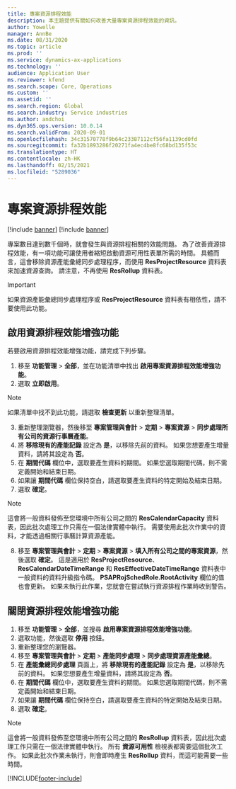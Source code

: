 ```yaml
---
title: 專案資源排程效能
description: 本主題提供有關如何改善大量專案資源排程效能的資訊。
author: Yowelle
manager: AnnBe
ms.date: 08/31/2020
ms.topic: article
ms.prod: ''
ms.service: dynamics-ax-applications
ms.technology: ''
audience: Application User
ms.reviewer: kfend
ms.search.scope: Core, Operations
ms.custom: ''
ms.assetid: ''
ms.search.region: Global
ms.search.industry: Service industries
ms.author: andchoi
ms.dyn365.ops.version: 10.0.14
ms.search.validFrom: 2020-09-01
ms.openlocfilehash: 34c31570778f9b64c23387112cf56fa1139cd0fd
ms.sourcegitcommit: fa32b1893286f20271fa4ec4be8fc68bd135f53c
ms.translationtype: HT
ms.contentlocale: zh-HK
ms.lasthandoff: 02/15/2021
ms.locfileid: "5289036"
---
```

# <a name="project-resource-scheduling-performance"></a>專案資源排程效能

[!include [banner](../includes/banner.md)]
[!include [banner](../includes/preview-banner.md)]


專案數目達到數千個時，就會發生與資源排程相關的效能問題。 為了改善資源排程效能，有一項功能可讓使用者縮短啟動資源可用性表單所需的時間。 具體而言，這會移除資源產能彙總同步處理程序，而使用 **ResProjectResource** 資料表來加速資源查詢。 請注意，不再使用 **ResRollup** 資料表。

> [!IMPORTANT]
> 如果資源產能彙總同步處理程序或 **ResProjectResource** 資料表有相依性，請不要使用此功能。

## <a name="enable-resource-scheduling-performance-enhancement"></a>啟用資源排程效能增強功能
若要啟用資源排程效能增強功能，請完成下列步驟。

1. 移至 **功能管理** > **全部**，並在功能清單中找出 **啟用專案資源排程效能增強功能**。
2. 選取 **立即啟用**。

> [!NOTE]
> 如果清單中找不到此功能，請選取 **檢查更新** 以重新整理清單。

3. 重新整理瀏覽器，然後移至 **專案管理與會計** > **定期** > **專案資源** > **同步處理所有公司的資源行事曆產能**。
4. 將 **移除現有的產能記錄** 設定為 **是**，以移除先前的資料。 如果您想要產生增量資料，請將其設定為 **否**。
5. 在 **期間代碼** 欄位中，選取要產生資料的期間。 如果您選取期間代碼，則不需定義開始和結束日期。
6. 如果讓 **期間代碼** 欄位保持空白，請選取要產生資料的特定開始及結束日期。
7. 選取 **確定**。

 > [!NOTE]
 > 這會將一般資料發佈至您環境中所有公司之間的 **ResCalendarCapacity** 資料表，因此批次處理工作只需在一個法律實體中執行。 需要使用此批次作業中的資料，才能透過相關行事曆計算資源產能。

8. 移至 **專案管理與會計** > **定期** > **專案資源** > **填入所有公司之間的專案資源**，然後選取 **確定**。 這是適用於 **ResProjectResource**、**ResCalendarDateTimeRange** 和 **ResEffectiveDateTimeRange** 資料表中一般資料的資料升級指令碼。 **PSAPRojSchedRole.RootActivity** 欄位的值也會更新。 如果未執行此作業，您就會在嘗試執行資源排程作業時收到警告。
 
## <a name="turn-off-resource-scheduling-performance-enhancement"></a>關閉資源排程效能增強功能

1. 移至 **功能管理** > **全部**，並搜尋 **啟用專案資源排程效能增強功能**。
2. 選取功能，然後選取 **停用** 按鈕。
3. 重新整理您的瀏覽器。
4. 移至 **專案管理與會計** > **定期** > **產能同步處理** > **同步處理資源產能彙總**。
5. 在 **產能彙總同步處理** 頁面上，將 **移除現有的產能記錄** 設定為 **是**，以移除先前的資料。 如果您想要產生增量資料，請將其設定為 **否**。
6. 在 **期間代碼** 欄位中，選取要產生資料的期間。 如果您選取期間代碼，則不需定義開始和結束日期。
7. 如果讓 **期間代碼** 欄位保持空白，請選取要產生資料的特定開始及結束日期。
8. 選取 **確定**。

> [!NOTE]
> 這會將一般資料發佈至您環境中所有公司之間的 **ResRollup** 資料表，因此批次處理工作只需在一個法律實體中執行。 所有 **資源可用性** 檢視表都需要這個批次工作。 如果此批次作業未執行，則會即時產生 **ResRollup** 資料，而這可能需要一些時間。


[!INCLUDE[footer-include](../includes/footer-banner.md)]